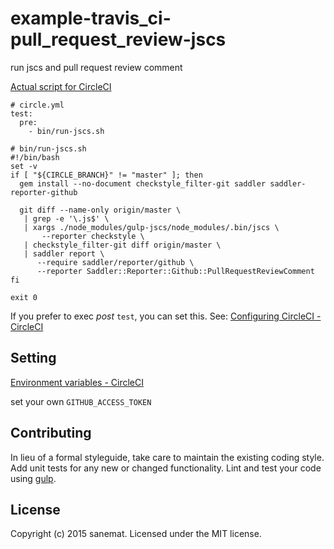# example-travis_ci-pull_request_review-jscs

run jscs and pull request review comment

[Actual script for CircleCI](./bin/run-jscs.sh)

```
# circle.yml
test:
  pre:
    - bin/run-jscs.sh

# bin/run-jscs.sh
#!/bin/bash
set -v
if [ "${CIRCLE_BRANCH}" != "master" ]; then
  gem install --no-document checkstyle_filter-git saddler saddler-reporter-github

  git diff --name-only origin/master \
   | grep -e '\.js$' \
   | xargs ./node_modules/gulp-jscs/node_modules/.bin/jscs \
       --reporter checkstyle \
   | checkstyle_filter-git diff origin/master \
   | saddler report \
      --require saddler/reporter/github \
      --reporter Saddler::Reporter::Github::PullRequestReviewComment
fi

exit 0
```

If you prefer to exec *post* `test`, you can set this. See: [Configuring CircleCI - CircleCI](https://circleci.com/docs/configuration#phases)

## Setting

[Environment variables - CircleCI](https://circleci.com/docs/environment-variables)

set your own `GITHUB_ACCESS_TOKEN`


## Contributing

In lieu of a formal styleguide, take care to maintain the existing coding style. Add unit tests for any new or changed functionality. Lint and test your code using [gulp](http://gulpjs.com/).


## License

Copyright (c) 2015 sanemat. Licensed under the MIT license.
